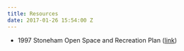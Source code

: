 ```yaml
---
title: Resources
date: 2017-01-26 15:54:00 Z
---
```



* 1997 Stoneham Open Space and Recreation Plan ([link](https://mapc-org.sharefile.com/d-s569423cd4364d7cb))